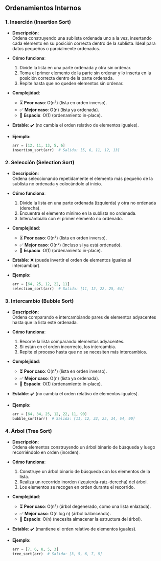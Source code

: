 ## Ordenamientos Internos

### 1. Inserción (Insertion Sort)
- **Descripción**:  
  Ordena construyendo una sublista ordenada uno a la vez, insertando cada elemento en su posición correcta dentro de la sublista. Ideal para datos pequeños o parcialmente ordenados.

- **Cómo funciona**:  
  1. Divide la lista en una parte ordenada y otra sin ordenar.  
  2. Toma el primer elemento de la parte sin ordenar y lo inserta en la posición correcta dentro de la parte ordenada.  
  3. Repite hasta que no queden elementos sin ordenar.

- **Complejidad**:  
  - ⏳ **Peor caso**: O(n²) (lista en orden inverso).  
  - ✅ **Mejor caso**: O(n) (lista ya ordenada).  
  - 💾 **Espacio**: O(1) (ordenamiento in-place).

- **Estable**: ✔️ (no cambia el orden relativo de elementos iguales).

- **Ejemplo**:
  ```python
  arr = [12, 11, 13, 5, 6]
  insertion_sort(arr)  # Salida: [5, 6, 11, 12, 13]

### 2. Selección (Selection Sort)
- **Descripción**:  
  Ordena seleccionando repetidamente el elemento más pequeño de la sublista no ordenada y colocándolo al inicio.

- **Cómo funciona**:  
  1. Divide la lista en una parte ordenada (izquierda) y otra no ordenada (derecha).  
  2. Encuentra el elemento mínimo en la sublista no ordenada.  
  3. Intercámbialo con el primer elemento no ordenado.  

- **Complejidad**:  
  - ⏳ **Peor caso**: O(n²) (lista en orden inverso).  
  - ✅ **Mejor caso**: O(n²) (incluso si ya está ordenado).  
  - 💾 **Espacio**: O(1) (ordenamiento in-place).  

- **Estable**: ❌ (puede invertir el orden de elementos iguales al intercambiar).  

- **Ejemplo**:  
  ```python
  arr = [64, 25, 12, 22, 11]
  selection_sort(arr)  # Salida: [11, 12, 22, 25, 64]

### 3. Intercambio (Bubble Sort)
- **Descripción**:  
  Ordena comparando e intercambiando pares de elementos adyacentes hasta que la lista esté ordenada.

- **Cómo funciona**:  
  1. Recorre la lista comparando elementos adyacentes.  
  2. Si están en el orden incorrecto, los intercambia.  
  3. Repite el proceso hasta que no se necesiten más intercambios.  

- **Complejidad**:  
  - ⏳ **Peor caso**: O(n²) (lista en orden inverso).  
  - ✅ **Mejor caso**: O(n) (lista ya ordenada).  
  - 💾 **Espacio**: O(1) (ordenamiento in-place).  

- **Estable**: ✔️ (no cambia el orden relativo de elementos iguales).  

- **Ejemplo**:  
  ```python
  arr = [64, 34, 25, 12, 22, 11, 90]
  bubble_sort(arr)  # Salida: [11, 12, 22, 25, 34, 64, 90]

### 4. Árbol (Tree Sort)
- **Descripción**:  
  Ordena elementos construyendo un árbol binario de búsqueda y luego recorriéndolo en orden (inorden).

- **Cómo funciona**:  
  1. Construye un árbol binario de búsqueda con los elementos de la lista.  
  2. Realiza un recorrido inorden (izquierda-raíz-derecha) del árbol.  
  3. Los elementos se recogen en orden durante el recorrido.  

- **Complejidad**:  
  - ⏳ **Peor caso**: O(n²) (árbol degenerado, como una lista enlazada).  
  - ✅ **Mejor caso**: O(n log n) (árbol balanceado).  
  - 💾 **Espacio**: O(n) (necesita almacenar la estructura del árbol).  

- **Estable**: ✔️ (mantiene el orden relativo de elementos iguales).  

- **Ejemplo**:  
  ```python
  arr = [7, 6, 8, 5, 3]
  tree_sort(arr)  # Salida: [3, 5, 6, 7, 8]